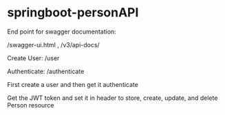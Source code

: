 # springboot-personAPI

End point for swagger documentation:

 /swagger-ui.html , /v3/api-docs/
 
Create User:
/user

Authenticate:
/authenticate

First create a user and then get it authenticate 

Get the JWT token and set it in header to store, create, update, and delete Person resource
